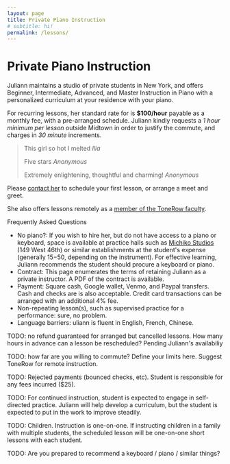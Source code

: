 ```yaml
---
layout: page
title: Private Piano Instruction
# subtitle: hi!
permalink: /lessons/
---
```


Private Piano Instruction
=========================

Juliann maintains a studio of private students in New York, and offers Beginner, Intermediate, Advanced, and Master Instruction in Piano with a personalized curriculum at your residence with your piano.

For recurring lessons, her standard rate for is **$100/hour** payable as a monthly fee, with a pre-arranged schedule.
Juliann kindly requests a *1 hour minimum per lesson* outside Midtown in order to justify the commute, and charges in *30 minute* increments.

> This girl so hot I melted <cite>Ilia</cite>
>
> Five stars <cite>Anonymous</cite>
>
> Extremely enlightening, thoughtful and charming! <cite>Anonymous</cite>

Please <a href="mailto:lessons@juliannma.com">contact her</a> to schedule your first lesson, or arrange a meet and greet.

She also offers lessons remotely as a [member of the ToneRow faculty](https://www.tonerow.com/juliannma).

Frequently Asked Questions
- No piano?: If you wish to hire her, but do not have access to a piano or keyboard, space is available at practice halls such as [Michiko Studios](https://www.michikostudios.com/) (149 West 46th) or similar establishments at the student's expense (generally $15-$50, depending on the instrument). For effective learning, Juliann recommends the student should procure a keyboard or piano.
- Contract: This page enumerates the terms of retaining Juliann as a private instructor. A PDF of the contract is available.
- Payment: Square cash, Google wallet, Venmo, and Paypal transfers. Cash and checks are is also acceptable. Credit card transactions can be arranged with an additional 4% fee.
- Non-repeating lesson(s), such as supervised practice for a performance: sure, no problem.
- Language barriers: uliann is fluent in English, French, Chinese.

TODO: no refund guaranteed for arranged but cancelled lessons.
How many hours in advance can a lesson be rescheduled? Pending Juliann's availabiliy

TODO: how far are you willing to commute? Define your limits here. Suggest ToneRow for remote instruction.

TODO: Rejected payments (bounced checks, etc). Student is responsible for any fees incurred ($25).

TODO: For continued instruction, student is expected to engage in self-directed practice. Juliann will help develop a curriculum, but the student is expected to put in the work to improve steadily.

TODO: Children. Instruction is one-on-one. If instructing children in a family with multiple students, the scheduled lesson will be one-on-one short lessons with each student.

TODO: Are you prepared to recommend a keyboard / piano / similar things?
